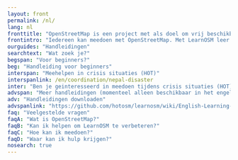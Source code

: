 ```yaml
---
layout: front
permalink: /nl/
lang: nl
fronttitle: "OpenStreetMap is een project met als doel om vrij beschikbare en vrij bewerkbare kaarten te maken. Dit doet OpenStreetMap met een groeiende groep vrijwilligers."
frontintro: "Iedereen kan meedoen met OpenStreetMap. Met LearnOSM leer je met behulp van eenvoudig te begrijpen handleidingen hoe je kunt meedoen, hoe je OpenStreetMap kunt toepassen en hoe je de gegevens uit OpenStreetMap kunt gebruiken. Zou je zelf graag een workshop willen organiseren? op LearnOSM vind je trainingsmateriaal voor workshops."
ourguides: "Handleidingen"
searchtext: "Wat zoek je?"
begspan: "Voor beginners?"
beg: "Handleiding voor beginners"
interspan: "Meehelpen in crisis situaties (HOT)"
interspanlink: /en/coordination/nepal-disaster
inter: "Ben je geinteresseerd in meedoen tijdens crisis situaties (HOT), klik dan hier"
advspan: "Meer handleidingen (momenteel alleen beschikbaar in het engels)"
adv: "Handleidingen downloaden"
advspanlink: "https://github.com/hotosm/learnosm/wiki/English-Learning-Guides/"
faq: "Veelgestelde vragen"
faqA: "Wat is OpenStreetMap?"
faqB: "Kan ik helpen om LearnOSM te verbeteren?"
faqC: "Hoe kan ik meedoen?"
faqD: "Waar kan ik hulp krijgen?"
nosearch: true
---
```

